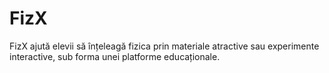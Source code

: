 # FizX

FizX ajută elevii să înțeleagă fizica prin materiale atractive sau experimente interactive, sub forma unei platforme educaționale.
